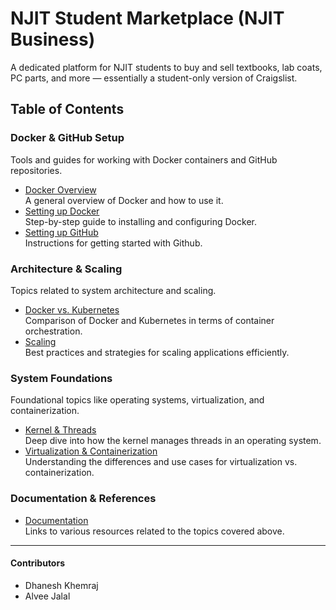 # NJIT Student Marketplace (NJIT Business)

A dedicated platform for NJIT students to buy and sell textbooks, lab coats, PC parts, and more — essentially a student-only version of Craigslist.

## Table of Contents

### Docker & GitHub Setup

Tools and guides for working with Docker containers and GitHub repositories.

- [Docker Overview](docker.md)  
  A general overview of Docker and how to use it.
- [Setting up Docker](docker_setup.md)  
  Step-by-step guide to installing and configuring Docker.
- [Setting up GitHub](github_setup.md)  
  Instructions for getting started with Github.

### Architecture & Scaling

Topics related to system architecture and scaling.

- [Docker vs. Kubernetes](dockervskubernetes.md)  
  Comparison of Docker and Kubernetes in terms of container orchestration.
- [Scaling](scaling.md)  
  Best practices and strategies for scaling applications efficiently.

### System Foundations

Foundational topics like operating systems, virtualization, and containerization.

- [Kernel & Threads](kernel-thread.md)  
  Deep dive into how the kernel manages threads in an operating system.
- [Virtualization & Containerization](virtualization-containerization.md)  
  Understanding the differences and use cases for virtualization vs. containerization.
### Documentation & References

- [Documentation](documentation.md)  
  Links to various resources related to the topics covered above.

---

#### Contributors

- Dhanesh Khemraj
- Alvee Jalal
